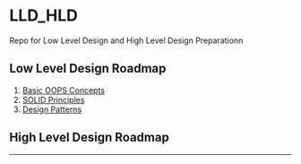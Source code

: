 # LLD_HLD

Repo for Low Level Design and High Level Design Preparationn

## Low Level Design Roadmap

1. [Basic OOPS Concepts](./lld/lld_01.md)
2. [SOLID Principles](./lld/lld_02.md)
3. [Design Patterns](./lld/lld_03.md)

## High Level Design Roadmap

---
